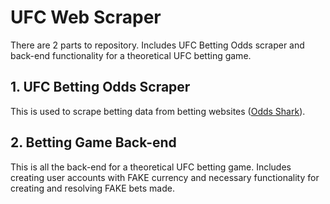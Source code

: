 # UFC Web Scraper
There are 2 parts to repository. Includes UFC Betting Odds scraper and back-end functionality for a theoretical UFC betting game.
## 1. UFC Betting Odds Scraper
This is used to scrape betting data from betting websites ([Odds Shark](https://www.oddsshark.com/)).
## 2. Betting Game Back-end
This is all the back-end for a theoretical UFC betting game. Includes creating user accounts with FAKE currency and necessary functionality for creating and resolving FAKE bets made.
